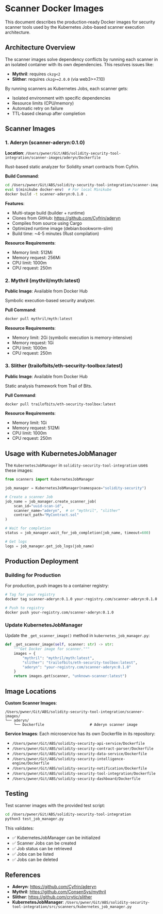 # Scanner Docker Images

This document describes the production-ready Docker images for security scanner tools used by the Kubernetes Jobs-based scanner execution architecture.

## Architecture Overview

The scanner images solve dependency conflicts by running each scanner in an isolated container with its own dependencies. This resolves issues like:
- **Mythril**: requires `ckzg<2`
- **Slither**: requires `ckzg>=2.0.0` (via web3>=7.10)

By running scanners as Kubernetes Jobs, each scanner gets:
- Isolated environment with specific dependencies
- Resource limits (CPU/memory)
- Automatic retry on failure
- TTL-based cleanup after completion

## Scanner Images

### 1. Aderyn (scanner-aderyn:0.1.0)
**Location**: `/Users/pwner/Git/ABS/solidity-security-tool-integration/scanner-images/aderyn/Dockerfile`

Rust-based static analyzer for Solidity smart contracts from Cyfrin.

**Build Command**:
```bash
cd /Users/pwner/Git/ABS/solidity-security-tool-integration/scanner-images/aderyn
eval $(minikube docker-env)  # For local Minikube
docker build -t scanner-aderyn:0.1.0 .
```

**Features**:
- Multi-stage build (builder + runtime)
- Clones from GitHub: https://github.com/Cyfrin/aderyn
- Compiles from source using Cargo
- Optimized runtime image (debian:bookworm-slim)
- Build time: ~4-5 minutes (Rust compilation)

**Resource Requirements**:
- Memory limit: 512Mi
- Memory request: 256Mi
- CPU limit: 1000m
- CPU request: 250m

### 2. Mythril (mythril/myth:latest)
**Public Image**: Available from Docker Hub

Symbolic execution-based security analyzer.

**Pull Command**:
```bash
docker pull mythril/myth:latest
```

**Resource Requirements**:
- Memory limit: 2Gi (symbolic execution is memory-intensive)
- Memory request: 1Gi
- CPU limit: 1000m
- CPU request: 250m

### 3. Slither (trailofbits/eth-security-toolbox:latest)
**Public Image**: Available from Docker Hub

Static analysis framework from Trail of Bits.

**Pull Command**:
```bash
docker pull trailofbits/eth-security-toolbox:latest
```

**Resource Requirements**:
- Memory limit: 1Gi
- Memory request: 512Mi
- CPU limit: 1000m
- CPU request: 250m

## Usage with KubernetesJobManager

The `KubernetesJobManager` in `solidity-security-tool-integration` uses these images:

```python
from scanners import KubernetesJobManager

job_manager = KubernetesJobManager(namespace="solidity-security")

# Create a scanner Job
job_name = job_manager.create_scanner_job(
    scan_id="uuid-scan-id",
    scanner_name="aderyn",  # or "mythril", "slither"
    contract_path="MyContract.sol"
)

# Wait for completion
status = job_manager.wait_for_job_completion(job_name, timeout=600)

# Get logs
logs = job_manager.get_job_logs(job_name)
```

## Production Deployment

### Building for Production

For production, push images to a container registry:

```bash
# Tag for your registry
docker tag scanner-aderyn:0.1.0 your-registry.com/scanner-aderyn:0.1.0

# Push to registry
docker push your-registry.com/scanner-aderyn:0.1.0
```

### Update KubernetesJobManager

Update the `_get_scanner_image()` method in `kubernetes_job_manager.py`:

```python
def _get_scanner_image(self, scanner: str) -> str:
    """Get Docker image for scanner."""
    images = {
        "mythril": "mythril/myth:latest",
        "slither": "trailofbits/eth-security-toolbox:latest",
        "aderyn": "your-registry.com/scanner-aderyn:0.1.0"
    }
    return images.get(scanner, "unknown-scanner:latest")
```

## Image Locations

**Custom Scanner Images**:
```
/Users/pwner/Git/ABS/solidity-security-tool-integration/scanner-images/
└── aderyn/
    └── Dockerfile                     # Aderyn scanner image
```

**Service Images**: Each microservice has its own Dockerfile in its repository:
- `/Users/pwner/Git/ABS/solidity-security-api-service/Dockerfile`
- `/Users/pwner/Git/ABS/solidity-security-contract-parser/Dockerfile`
- `/Users/pwner/Git/ABS/solidity-security-data-service/Dockerfile`
- `/Users/pwner/Git/ABS/solidity-security-intelligence-engine/Dockerfile`
- `/Users/pwner/Git/ABS/solidity-security-notification/Dockerfile`
- `/Users/pwner/Git/ABS/solidity-security-tool-integration/Dockerfile`
- `/Users/pwner/Git/ABS/solidity-security-dashboard/Dockerfile`

## Testing

Test scanner images with the provided test script:

```bash
cd /Users/pwner/Git/ABS/solidity-security-tool-integration
python3 test_job_manager.py
```

This validates:
- ✅ KubernetesJobManager can be initialized
- ✅ Scanner Jobs can be created
- ✅ Job status can be retrieved
- ✅ Jobs can be listed
- ✅ Jobs can be deleted

## References

- **Aderyn**: https://github.com/Cyfrin/aderyn
- **Mythril**: https://github.com/ConsenSys/mythril
- **Slither**: https://github.com/crytic/slither
- **KubernetesJobManager**: `/Users/pwner/Git/ABS/solidity-security-tool-integration/src/scanners/kubernetes_job_manager.py`

